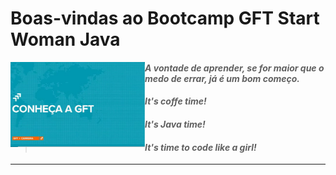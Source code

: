# Boas-vindas ao Bootcamp GFT Start Woman Java 

<img align='left' src="https://github.com/rosacarla/GFT-start-woman-java/blob/main/001%20Bootcamp-GFT-start-woman/gft.jpg" width="215">

> #### _A vontade de aprender, se for maior que o medo de errar, já é um bom começo._  

> #### _It's coffe time!_  

> #### _It's Java time!_  

> #### _It's time to code like a girl!_  

---
<!--
## <p align="center">Certificado de conclusão do bootcamp</p>

![Alt text]()  

---
